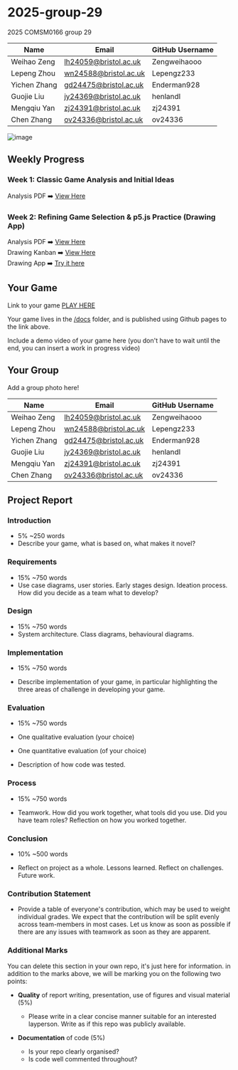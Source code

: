 # 2025-group-29
2025 COMSM0166 group 29

| Name         | Email                 | GitHub Username |
|--------------|-----------------------|------------------|
| Weihao Zeng  | lh24059@bristol.ac.uk | Zengweihaooo     |
| Lepeng Zhou  | wn24588@bristol.ac.uk | Lepengz233       |
| Yichen Zhang | gd24475@bristol.ac.uk | Enderman928      |
| Guojie Liu   | jy24369@bristol.ac.uk | henlandl         |
| Mengqiu Yan  | zj24391@bristol.ac.uk | zj24391          |
| Chen Zhang   | ov24336@bristol.ac.uk | ov24336          |

![image](https://github.com/user-attachments/assets/9ebbb493-48c5-424e-82cb-62763bb76816)




## Weekly Progress

### Week 1: Classic Game Analysis and Initial Ideas  
Analysis PDF ➡️ [View Here](https://www.figma.com/slides/f1M1Zu2uoP3gkdLxZZtYRE/Week-01-GameList?node-id=1-255&t=f9RxkCZ8keAuPQIM-1)  

### Week 2: Refining Game Selection & p5.js Practice (Drawing App)  
Analysis PDF ➡️ [View Here](https://www.figma.com/slides/GL5WkeOr3bmHTlFOqxXnN3/Week-02-Refining-Selection?node-id=2-434&t=niDbJlbZIOYoC30k-1)  
Drawing Kanban ➡️ [View Here](https://www.figma.com/design/uZFMOPOv60n7bGkatZXVJs/Kanban-Board?node-id=0-1&t=1nYHQSl2tX5kk12n-1)  
Drawing App ➡️ [Try it here](https://uob-comsm0166.github.io/2025-group-29/)



## Your Game

Link to your game [PLAY HERE](https://peteinfo.github.io/COMSM0166-project-template/)

Your game lives in the [/docs](/docs) folder, and is published using Github pages to the link above.

Include a demo video of your game here (you don't have to wait until the end, you can insert a work in progress video)

## Your Group

Add a group photo here!

| Name         | Email                 | GitHub Username |
|--------------|-----------------------|------------------|
| Weihao Zeng  | lh24059@bristol.ac.uk | Zengweihaooo     |
| Lepeng Zhou  | wn24588@bristol.ac.uk | Lepengz233       |
| Yichen Zhang | gd24475@bristol.ac.uk | Enderman928      |
| Guojie Liu   | jy24369@bristol.ac.uk | henlandl         |
| Mengqiu Yan  | zj24391@bristol.ac.uk | zj24391          |
| Chen Zhang   | ov24336@bristol.ac.uk | ov24336          |

## Project Report

### Introduction

- 5% ~250 words 
- Describe your game, what is based on, what makes it novel? 

### Requirements 

- 15% ~750 words
- Use case diagrams, user stories. Early stages design. Ideation process. How did you decide as a team what to develop? 

### Design

- 15% ~750 words 
- System architecture. Class diagrams, behavioural diagrams. 

### Implementation

- 15% ~750 words

- Describe implementation of your game, in particular highlighting the three areas of challenge in developing your game. 

### Evaluation

- 15% ~750 words

- One qualitative evaluation (your choice) 

- One quantitative evaluation (of your choice) 

- Description of how code was tested. 

### Process 

- 15% ~750 words

- Teamwork. How did you work together, what tools did you use. Did you have team roles? Reflection on how you worked together. 

### Conclusion

- 10% ~500 words

- Reflect on project as a whole. Lessons learned. Reflect on challenges. Future work. 

### Contribution Statement

- Provide a table of everyone's contribution, which may be used to weight individual grades. We expect that the contribution will be split evenly across team-members in most cases. Let us know as soon as possible if there are any issues with teamwork as soon as they are apparent. 

### Additional Marks

You can delete this section in your own repo, it's just here for information. in addition to the marks above, we will be marking you on the following two points:

- **Quality** of report writing, presentation, use of figures and visual material (5%) 
  - Please write in a clear concise manner suitable for an interested layperson. Write as if this repo was publicly available.

- **Documentation** of code (5%)

  - Is your repo clearly organised? 
  - Is code well commented throughout?
